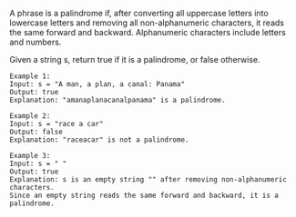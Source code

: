 A phrase is a palindrome if, after converting all uppercase letters into lowercase letters and removing all non-alphanumeric characters, it reads the same forward and backward. Alphanumeric characters include letters and numbers.

Given a string s, return true if it is a palindrome, or false otherwise.

```
Example 1:
Input: s = "A man, a plan, a canal: Panama"
Output: true
Explanation: "amanaplanacanalpanama" is a palindrome.
```

```
Example 2:
Input: s = "race a car"
Output: false
Explanation: "raceacar" is not a palindrome.
```

```
Example 3:
Input: s = " "
Output: true
Explanation: s is an empty string "" after removing non-alphanumeric characters.
Since an empty string reads the same forward and backward, it is a palindrome.
```
